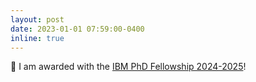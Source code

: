 ```yaml
---
layout: post
date: 2023-01-01 07:59:00-0400
inline: true
---
```


:tada: I am awarded with the <a href='https://research.ibm.com/university/awards/fellowships.html'>IBM PhD Fellowship 2024-2025</a>!
